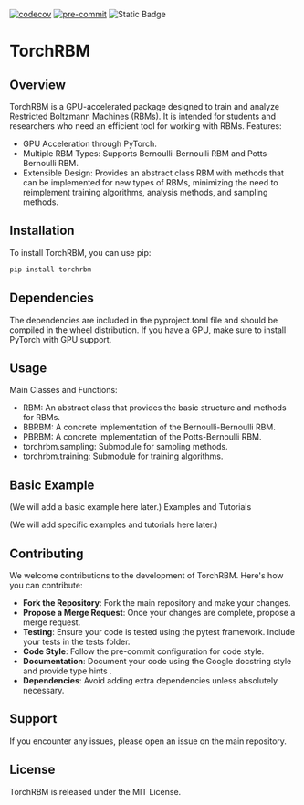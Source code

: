 [![codecov](https://codecov.io/gh/DsysDML/rbms/graph/badge.svg?token=HRWJLZRBDD)](https://codecov.io/gh/DsysDML/rbms)
[![pre-commit](https://img.shields.io/badge/pre--commit-enabled-brightgreen?logo=pre-commit&logoColor=white)](https://github.com/pre-commit/pre-commit)
![Static Badge](https://img.shields.io/badge/python-3.11%20%7C%203.12%20%7C%203.13-green)


# TorchRBM

## Overview

TorchRBM is a GPU-accelerated package designed to train and analyze Restricted Boltzmann Machines (RBMs). It is intended for students and researchers who need an efficient tool for working with RBMs.
Features:

 - GPU Acceleration through PyTorch.
 - Multiple RBM Types: Supports Bernoulli-Bernoulli RBM and Potts-Bernoulli RBM.
 - Extensible Design: Provides an abstract class RBM with methods that can be implemented for new types of RBMs, minimizing the need to reimplement training algorithms, analysis methods, and sampling methods.

## Installation

To install TorchRBM, you can use pip:

```bash
pip install torchrbm
```

## Dependencies

The dependencies are included in the pyproject.toml file and should be compiled in the wheel distribution. If you have a GPU, make sure to install PyTorch with GPU support.

## Usage

Main Classes and Functions:
 - RBM: An abstract class that provides the basic structure and methods for RBMs.
 - BBRBM: A concrete implementation of the Bernoulli-Bernoulli RBM.
 - PBRBM: A concrete implementation of the Potts-Bernoulli RBM.
 - torchrbm.sampling: Submodule for sampling methods.
 - torchrbm.training: Submodule for training algorithms.

## Basic Example

(We will add a basic example here later.)
Examples and Tutorials

(We will add specific examples and tutorials here later.)
## Contributing

We welcome contributions to the development of TorchRBM. Here's how you can contribute:

 - **Fork the Repository**: Fork the main repository and make your changes.
 - **Propose a Merge Request**: Once your changes are complete, propose a merge request.
 - **Testing**: Ensure your code is tested using the pytest framework. Include your tests in the tests folder.
 - **Code Style**: Follow the pre-commit configuration for code style.
 - **Documentation**: Document your code using the Google docstring style and provide type hints .
 - **Dependencies**: Avoid adding extra dependencies unless absolutely necessary.

## Support

If you encounter any issues, please open an issue on the main repository.

## License
TorchRBM is released under the MIT License.